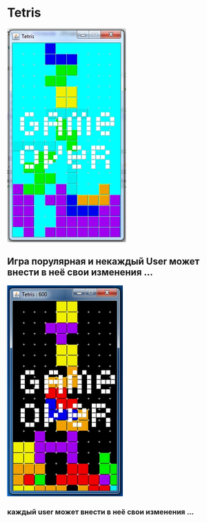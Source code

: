 
# Tetris  

![](tetris.png)

## Игра порулярная и некаждый User может внести в неё свои изменения ...


![](600.png)


### каждый user может внести в неё свои изменения ...

